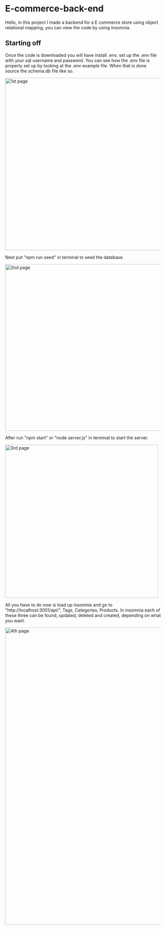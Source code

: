 # E-commerce-back-end
Hello, in this project I made a backend for a E commerce store using object relational mapping, you can view the code by using insomnia.

## Starting off

Once the code is downloaded you will have install .env, set up the .env file with your sql username and password. You can see how the .env file is properly set up by looking at the .env example file. When that is done source the schema.db file like so.

<img width="557" alt="1st page" src="https://user-images.githubusercontent.com/112913338/220767019-9bee460a-a321-4e7c-bbcf-2a3a6451a007.PNG">

Next put "npm run seed" in terminal to seed the database.

<img width="538" alt="2nd page" src="https://user-images.githubusercontent.com/112913338/220767266-4b774225-943e-44d7-971e-4a7bbc9dd338.PNG">

After run "npm start" or "node server.js" in terminal to start the server.

<img width="495" alt="3rd page" src="https://user-images.githubusercontent.com/112913338/220767651-d29f842b-ad9c-4e27-bdbf-492a08cfb04c.PNG">

All you have to do now is load up insomnia and go to "http://localhost:3001/api/", Tags, Categories, Products. In insomnia each of these three can be found, updated, deleted and created, depending on what you want. 

<img width="960" alt="4th page" src="https://user-images.githubusercontent.com/112913338/220768792-bd2cc7c1-3b85-498c-ab86-350cf109e9f2.PNG">
